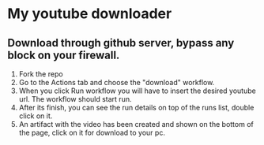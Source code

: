 # My youtube downloader
## Download through github server, bypass any block on your firewall.

1. Fork the repo
2. Go to the Actions tab and choose the "download" workflow.
3. When you click Run workflow you will have to insert the desired youtube url. The workflow should start run.
4. After its finish, you can see the run details on top of the runs list, double click on it.
5. An artifact with the video has been created and shown on the bottom of the page, click on it for download to your pc.

